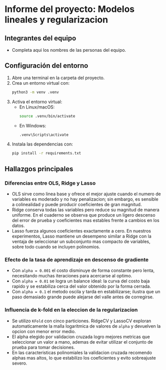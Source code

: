 # Informe del proyecto: Modelos lineales y regularizacion

## Integrantes del equipo
- Completa aqui los nombres de las personas del equipo.

## Configuración del entorno

1. Abre una terminal en la carpeta del proyecto.
2. Crea un entorno virtual con:
    ```bash
    python3 -m venv .venv
    ```
3. Activa el entorno virtual:
    - En Linux/macOS:
      ```bash
      source .venv/bin/activate
      ```
    - En Windows:
      ```bash
      .venv\Scripts\activate
      ```
4. Instala las dependencias con:
    ```bash
    pip install -r requirements.txt
    ```
## Hallazgos principales

### Diferencias entre OLS, Ridge y Lasso
- OLS sirve como linea base y ofrece el mejor ajuste cuando el numero de variables es moderado y no hay penalizacion; sin embargo, es sensible a colinealidad y puede producir coeficientes de gran magnitud.
- Ridge conserva todas las variables pero reduce su magnitud de manera uniforme. En el cuaderno se observa que produce un ligero descenso del error de prueba y coeficientes mas estables frente a cambios en los datos.
- Lasso fuerza algunos coeficientes exactamente a cero. En nuestros experimentos, Lasso mantiene un desempeno similar a Ridge con la ventaja de seleccionar un subconjunto mas compacto de variables, sobre todo cuando se incluyen polinomios.

### Efecto de la tasa de aprendizaje en descenso de gradiente
- Con `alpha = 0.001` el costo disminuye de forma constante pero lenta, necesitando muchas iteraciones para acercarse al optimo.
- Con `alpha = 0.01` se logra un balance ideal: la curva del costo baja rapido y se estabiliza cerca del valor obtenido por la forma cerrada.
- Con `alpha = 0.1` el metodo oscila y tarda en estabilizarse; ilustra que un paso demasiado grande puede alejarse del valle antes de corregirse.

### Influencia de k-fold en la eleccion de la regularizacion
- Se utilizo `KFold` con cinco particiones. RidgeCV y LassoCV exploran automaticamente la malla logaritmica de valores de `alpha` y devuelven la opcion con menor error medio.
- El alpha elegido por validacion cruzada logro mejores metricas que seleccionar un valor a mano, ademas de evitar utilizar el conjunto de prueba para tomar decisiones.
- En las caracteristicas polinomiales la validacion cruzada recomendo alphas mas altos, lo que estabilizo los coeficientes y evito sobreajuste severo.
